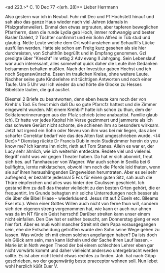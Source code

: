 <ad 223.>* C. 10 Dec 77
 <(erh. 28)>*
Lieber Herrmann

Also gestern war ich in Neubul. Fuhr mit Dec und Pf Hochstett hinauf und sah also das ganze Haus wieder nach viel Jahren (damals in Pfalzgrafenweiler). Einmal den etwas ergrauten, aber tapferen beweglichen Pfarrherrn, dann die runde Lydia geb Hoch, immer rothwangig und bester Basler Dialekt, 2 Töchter confirmirt und ein Sohn Alfred in Tüb stud und glaubig. Nette Leute welche dem Ort wohl anstehen und Schauffl's Lücke ausfüllen werden. Hatte sie schon am Freitg kurz gesehen als sie hier durchreisten, von Schulthßn begrüßt und in Empfang genommen. Gzl predigte über "Knecht" im wtbg 2 Adv evang II Jahrgang. Sein Lebenslauf war auch interessant, alles somewhat quick daher die Leute ihre Gedanken beisammen behalten mußten. Nach der Investitur gaben Hochst und ich noch Segenswünsche. Essen im traulichen Kreise, ohne weitere Leute. Nachher seine gute Kinderlehre mit tüchtigen Antworten und noch einer Taufe. Um 5 Uhr war ich wieder da und hörte die Glocke zu Hesses Bibelstde läuten, die gut ausfiel.

Diesmal 2 Briefe zu beantworten, denn eben heute kam noch der von Krehb's Tod. Es freut mich daß Du so gute Pfarrcfz hattest und die Zimmer eingeweiht wurden. Mit einem Krehbil* hatte ich schon zu thun, dem der Soldatenerinnerungen aus der Pfalz schrieb (eine anabaptist. Familie glaub ich). Er hatte vor jedes Kapitel hin Verse gezimmert und jammerte als ich das schwere Gerüst nicht schonte, sie schienen ihm so besonders wirksam. Jetzt hat irgend ein Sohn oder Neveu von ihm was bei mir liegen, das aber scharfer Correktur bedarf wie das des Alten fast umgeschrieben wurde. 
<(4 Dec)>* Dienstag rückte Dr Francis Dub in mein Studirzimmer herein do you know me? Ich kannte ihn nicht, rieth auf Tom Stanes. Allein es war er, der Lucy sehr ähnlich, wie ich weiterhin entdeckte. Redete viel und vielerlei. Begriff nicht was wir gegen Theater haben. Da hat er sich abonnirt, freut sich bes. auf Tannhaeuser von Wagner. War auch schon in Sevilla bei 6 bullfights, lernte mitklatschen, obwohl ihm noch die Pferde leid thaten, wenn sie auf ihren heraushängenden Eingeweiden herumtraten. Aber es sei sehr aufregend, er bezahlte jedesmal 5 Fcs für einen guten Sitz, sah auch die Thüre einpferchen und alles was hinter den Coulissen geschieht. Ich gestand ihm zu daß das theater vielleicht zu den besten Orten gehört, die er frequentirt. Im Grunde behagten mir solche Unterredungen noch besser als die über die Bibel (Hase - wiederkäuend. Jesus ritt auf 2 Eseln etc. Bileams Esel etc.). Wenn einer Gottes Willen auch nicht von ferne thun will, sondern sich den eigenen streng vorgenommen hat, wie kann er auch nur ahnen was da im NT für ein Geist herrscht! Darüber streiten kann unser einem nicht einfallen. Den Dav hat er seither besucht, am Donnerstag gieng er von hier fort. Aber es muß wohl mancher Streit mit dem Papa vorausgegangen sein, ehe die Entscheidung getroffen wurde den Sohn seine Wege gehen zu lassen. Was würde ich mit einem solchen angefangen haben? Da ists doch ein Glück arm sein, man kann lächeln und der Sache ihren Lauf lassen. - Marie ist in Noth wegen Theod der bei einem schlechten Lehrer eben gar nicht vorwärts kommt und daher vielleicht anderswo untergebracht werden sollte. Es ist aber nicht leicht etwas rechtes zu finden. Joh. hat nach Göpp geschrieben, wo der gegenwärtig beste praeceptor wohnen soll. Nun lebet wohl herzlich küßt Euer
 V.
